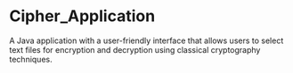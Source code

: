 # Cipher_Application
A Java application with a user-friendly interface that allows users to select text files for encryption and decryption using classical cryptography techniques.

